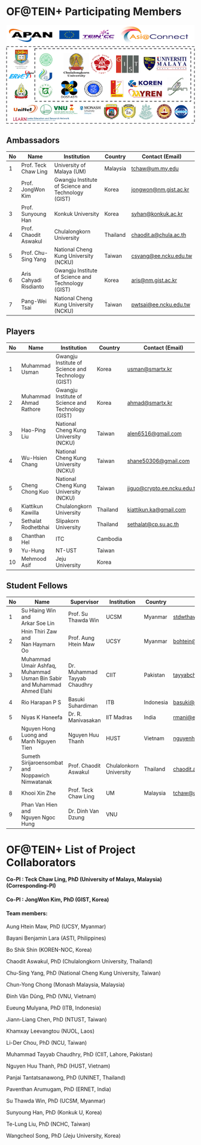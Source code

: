 # OF@TEIN+ Participating Members

![picture](../Images/OF@TEIN+_Members.png)

## Ambassadors


No | Name   | Institution    | Country   | Contact (Email)
---|------------|-----------------|--------------|----------------
 1 | Prof. Teck Chaw Ling   | University of Malaya (UM) | Malaysia | tchaw@um.my.edu
 2 | Prof. JongWon Kim      | Gwangju Institute of Science and Technology (GIST) | Korea | jongwon@nm.gist.ac.kr
 3 | Prof. Sunyoung Han     | Konkuk University | Korea | syhan@konkuk.ac.kr
 4 | Prof. Chaodit Aswakul  | Chulalongkorn University | Thailand | chaodit.a@chula.ac.th
 5 | Prof. Chu-Sing Yang    | National Cheng Kung University (NCKU) | Taiwan | csyang@ee.ncku.edu.tw
 6 | Aris Cahyadi Risdianto | Gwangju Institute of Science and Technology (GIST) | Korea | aris@nm.gist.ac.kr
 7 | Pang-Wei Tsai          | National Cheng Kung University (NCKU) | Taiwan | pwtsai@ee.ncku.edu.tw


## Players


No | Name   | Institution    | Country   | Contact (Email)
---|------------|-----------------|--------------|----------------
 1 | Muhammad Usman | Gwangju Institute of Science and Technology (GIST) | Korea | usman@smartx.kr
 2 | Muhammad Ahmad Rathore | Gwangju Institute of Science and Technology (GIST) | Korea | ahmad@smartx.kr
 3 | Hao-Ping Liu   | National Cheng Kung University (NCKU) | Taiwan | alen6516@gmail.com
 4 | Wu-Hsien Chang | National Cheng Kung University (NCKU) | Taiwan | shane50306@gmail.com
 5 | Cheng Chong Kuo    | National Cheng Kung University (NCKU) | Taiwan | jjguo@crypto.ee.ncku.edu.tw
 6 | Kiattikun Kawilla   | Chulalongkorn University | Thailand | kiattikun.ka@gmail.com
 7 | Sethalat Rodhetbhai | Slipakorn University | Thailand | sethalat@cp.su.ac.th
 8 | Chanthan Hel | ITC | Cambodia  |   |
 9 | Yu-Hung    | NT-UST    | Taiwan    |   |
 10| Mehmood Asif   | Jeju University   | Korea |   |

## Student Fellows


No | Name   | Supervisor | Institution    | Country   | Contact (Email)
---|------------|-----------------|--------------|----------------|--------------
 1 | Su Hlaing Win and<br /> Arkar Soe Lin | Prof. Su Thawda Win| UCSM | Myanmar | stdwthawda@gmail.com
 2 | Hnin Thiri Zaw and<br /> Nan Haymarn Oo | Prof. Aung Htein Maw | UCSY | Myanmar | bohtein@gmail.com
 3 | Muhammad Umair Ashfaq,<br /> Muhammad Usman Bin Sabir<br /> and Muhammad Ahmed Elahi | Dr. Muhammad Tayyab Chaudhry | CIIT | Pakistan | tayyabch@ciitlahore.edu.pk
 4 | Rio Harapan P S | Basuki Suhardiman | ITB |  Indonesia | basuki@itb.ac.id
 5 | Niyas K Haneefa | Dr. R. Manivasakan | IIT Madras | India | rmani@ee.iitm.ac.in
 6 | Nguyen Hong Luong and<br /> Manh Nguyen Tien | Nguyen Huu Thanh | HUST | Vietnam | nguyenhuuthanh@set.hust.edu.vn
 7 | Sumeth Sirijaroensombat and <br /> Noppawich Nimwatanak    | Prof. Chaodit Aswakul | Chulalonkorn University   |  Thailand | chaodit.a@chula.ac.th
 8 | Khooi Xin Zhe | Prof. Teck Chaw Ling  |   UM  | Malaysia | tchaw@um.my.edu
 9 | Phan Van Hien and <br /> Nguyen Ngoc Hung  | Dr. Dinh Van Dzung | VNU |    |


# OF@TEIN+ List of Project Collaborators

#### Co-PI : Teck Chaw Ling, PhD (University of Malaya, Malaysia) (Corresponding-PI)

#### Co-PI : JongWon Kim, PhD (GIST, Korea)


#### Team members:

Aung Htein Maw, PhD (UCSY, Myanmar)

Bayani Benjamin Lara (ASTI, Philippines)

Bo Shik Shin (KOREN-NOC, Korea)

Chaodit Aswakul, PhD (Chulalongkorn University, Thailand)

Chu-Sing Yang, PhD (National Cheng Kung University, Taiwan)

Chun-Yong Chong (Monash Malaysia, Malaysia)

Đinh Văn Dũng, PhD (VNU, Vietnam)

Eueung Mulyana, PhD (ITB, Indonesia)

Jiann-Liang Chen, PhD (NTUST, Taiwan)

Khamxay Leevangtou (NUOL, Laos)

Li-Der Chou, PhD (NCU, Taiwan)

Muhammad Tayyab Chaudhry, PhD (CIIT, Lahore, Pakistan)

Nguyen Huu Thanh, PhD (HUST, Vietnam)

Panjai Tantatsanawong, PhD (UNINET, Thailand)

Paventhan Arumugam, PhD (ERNET, India)

Su Thawda Win, PhD (UCSM, Myanmar)

Sunyoung Han, PhD (Konkuk U, Korea)

Te-Lung Liu, PhD (NCHC, Taiwan)

Wangcheol Song, PhD (Jeju University, Korea)
